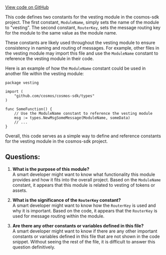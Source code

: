 [View code on GitHub](https://github.com/cosmos/cosmos-sdk.git/x/auth/vesting/types/constants.go)

This code defines two constants for the vesting module in the cosmos-sdk project. The first constant, `ModuleName`, simply sets the name of the module to "vesting". The second constant, `RouterKey`, sets the message routing key for the module to the same value as the module name. 

These constants are likely used throughout the vesting module to ensure consistency in naming and routing of messages. For example, other files in the vesting module may import this file and use the `ModuleName` constant to reference the vesting module in their code. 

Here is an example of how the `ModuleName` constant could be used in another file within the vesting module:

```
package vesting

import (
    "github.com/cosmos/cosmos-sdk/types"
)

func SomeFunction() {
    // Use the ModuleName constant to reference the vesting module
    msg := types.NewMsgSomeMessage(ModuleName, someData)
    // ...
}
```

Overall, this code serves as a simple way to define and reference constants for the vesting module in the cosmos-sdk project.
## Questions: 
 1. **What is the purpose of this module?**\
A smart developer might want to know what functionality this module provides and how it fits into the overall project. Based on the `ModuleName` constant, it appears that this module is related to vesting of tokens or assets.

2. **What is the significance of the `RouterKey` constant?**\
A smart developer might want to know how the `RouterKey` is used and why it is important. Based on the code, it appears that the `RouterKey` is used for message routing within the module.

3. **Are there any other constants or variables defined in this file?**\
A smart developer might want to know if there are any other important constants or variables defined in this file that are not shown in the code snippet. Without seeing the rest of the file, it is difficult to answer this question definitively.